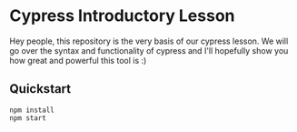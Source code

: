 # Cypress Introductory Lesson

Hey people, this repository is the very basis of our cypress lesson. We will go over the syntax and functionality of cypress and I'll hopefully show you how great and powerful this tool is :)

## Quickstart

`npm install` <br>
`npm start`
